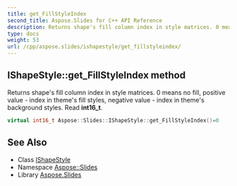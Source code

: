 ```yaml
---
title: get_FillStyleIndex
second_title: Aspose.Slides for C++ API Reference
description: Returns shape's fill column index in style matrices. 0 means no fill, positive value - index in theme's fill styles, negative value - index in theme's background styles. Read int16_t.
type: docs
weight: 53
url: /cpp/aspose.slides/ishapestyle/get_fillstyleindex/
---
```

## IShapeStyle::get_FillStyleIndex method


Returns shape's fill column index in style matrices. 0 means no fill, positive value - index in theme's fill styles, negative value - index in theme's background styles. Read **int16_t**.

```cpp
virtual int16_t Aspose::Slides::IShapeStyle::get_FillStyleIndex()=0
```

## See Also

* Class [IShapeStyle](../)
* Namespace [Aspose::Slides](../../)
* Library [Aspose.Slides](../../../)
